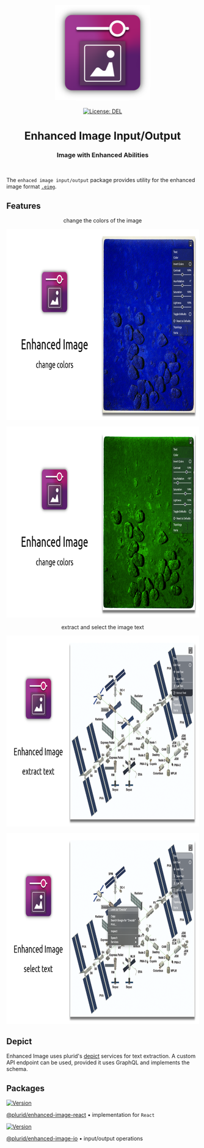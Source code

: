 <p align="center">
    <img
        src="https://raw.githubusercontent.com/plurid/enhanced-image/master/about/assets/identity/enhanced-image-logo.png"
        height="250px"
    >
    <br />
    <br />
    <a
        target="_blank"
        href="https://github.com/plurid/enhanced-image/blob/master/packages/enhanced-image-io/javascript/LICENSE"
    >
        <img
            src="https://img.shields.io/badge/license-DEL-blue.svg?colorB=1380C3&style=for-the-badge"
            alt="License: DEL"
        >
    </a>
</p>



<h1
    align="center"
>
    Enhanced Image Input/Output
</h1>



<h3
    align="center"
>
    Image with Enhanced Abilities
</h3>



<br />



The `enhaced image input/output` package provides utility for the enhanced image format [`.eimg`](https://github.com/plurid/enhanced-image/tree/master/packages/enhanced-image-format).



## Features

<p
    align="center"
>
    change the colors of the image
</p>

<p align="center">
    <img src="https://raw.githubusercontent.com/plurid/enhanced-image/master/about/assets/screenshots/ss-1-bless.png" height="500px">
</p>

<p align="center">
    <img src="https://raw.githubusercontent.com/plurid/enhanced-image/master/about/assets/screenshots/ss-2-bless.png" height="500px">
</p>


<p
    align="center"
>
    extract and select the image text
</p>

<p align="center">
    <img src="https://raw.githubusercontent.com/plurid/enhanced-image/master/about/assets/screenshots/ss-3-bless.png" height="500px">
</p>

<p align="center">
    <img src="https://raw.githubusercontent.com/plurid/enhanced-image/master/about/assets/screenshots/ss-4-bless.png" height="500px">
</p>



## Depict

Enhanced Image uses plurid's [depict][depict] services for text extraction. A custom API endpoint can be used, provided it uses GraphQL and implements the schema.

[depict]: https://plurid.com/depict



## Packages

<a target="_blank" href="https://www.npmjs.com/package/@plurid/enhanced-image-react">
    <img src="https://img.shields.io/npm/v/@plurid/enhanced-image-react.svg?logo=npm&colorB=1380C3&style=for-the-badge" alt="Version">
</a>

[@plurid/enhanced-image-react][enhanced-image-react] • implementation for `React`

[enhanced-image-react]: https://github.com/plurid/enhanced-image/tree/master/packages/enhanced-image-react



<a target="_blank" href="https://www.npmjs.com/package/@plurid/enhanced-image-io">
    <img src="https://img.shields.io/npm/v/@plurid/enhanced-image-io.svg?logo=npm&colorB=1380C3&style=for-the-badge" alt="Version">
</a>

[@plurid/enhanced-image-io][enhanced-image-io] • input/output operations

[enhanced-image-io]: https://github.com/plurid/enhanced-image/tree/master/packages/enhanced-image-io
